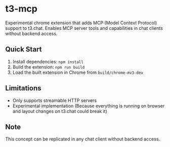 # t3-mcp

Experimental chrome extension that adds MCP (Model Context Protocol) support to t3.chat.
Enables MCP server tools and capabilities in chat clients without backend access.

## Quick Start

1. Install dependencies: `npm install`
2. Build the extension: `npm run build`
3. Load the built extension in Chrome from `build/chrome-mv3-dev`

## Limitations

- Only supports streamable HTTP servers
- Experimental implementation (Because everything is running on browser and layout changes on t3.chat could break it)

## Note

This concept can be replicated in any chat client without backend access.
